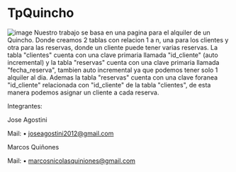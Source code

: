 # TpQuincho
![image](https://github.com/user-attachments/assets/312e5e34-e294-4819-a6a0-e0e5e10529e4)
Nuestro trabajo se basa en una pagina para el alquiler de un Quincho. Donde creamos 2 tablas con relacion 1 a n, una para los clientes y otra para las reservas, donde un cliente puede tener varias reservas.
La tabla "clientes" cuenta con una clave primaria llamada "id_cliente" (auto incremental) y la tabla "reservas" cuenta con una clave primaria llamada "fecha_reserva", tambien auto incremental ya que podemos tener solo 1 alquiler al dia. Ademas la tabla "reservas" cuenta con una clave foranea "id_cliente" relacionada con "id_cliente" de la tabla "clientes", de esta manera podemos asignar un cliente a cada reserva.

Integrantes:

 Jose Agostini
 
 Mail:
  • joseagostini2012@gmail.com
  
 Marcos Quiñones 
 
 Mail:
  • marcosnicolasquiniones@gmail.com
